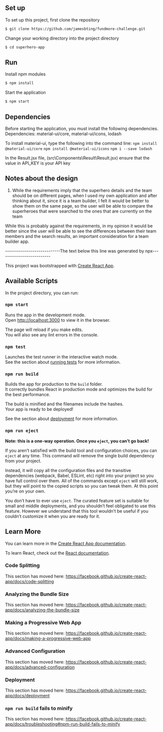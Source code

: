 ## Set up

To set up this project, first clone the repository

```bash
$ git clone https://github.com/jamesbting/fundmore-challenge.git
```

Change your working directory into the project directory

```bash
$ cd superhero-app
```

## Run

Install npm modules

```bash
$ npm install
```

Start the application

```bash
$ npm start
```

## Dependencies

Before starting the application, you must install the following dependencies.
Dependencies: material-ui/core, material-ui/icons, lodash

To install material-ui, type the following into the command line:
`npm install @material-ui/core`
`npm install @material-ui/icons`
`npm i --save lodash`

In the Result.jsx file, (src\Components\Result\Result.jsx) ensure that the value in API_KEY is your API key

## Notes about the design

1. While the requirements imply that the superhero details and the team should be on different pages, when I used my own application and after thinking about it, since it is a team builder, I felt it would be better to show them on the same page, so the user will be able to compare the superheroes that were searched to the ones that are currently on the team

While this is probably against the requirements, in my opinion it would be better since the user will be able to see the differences between their team members and the search results, an important consideration for a team builder app.

----------------------------The text below this line was generated by npx--------------------------

This project was bootstrapped with [Create React App](https://github.com/facebook/create-react-app).

## Available Scripts

In the project directory, you can run:

### `npm start`

Runs the app in the development mode.<br />
Open [http://localhost:3000](http://localhost:3000) to view it in the browser.

The page will reload if you make edits.<br />
You will also see any lint errors in the console.

### `npm test`

Launches the test runner in the interactive watch mode.<br />
See the section about [running tests](https://facebook.github.io/create-react-app/docs/running-tests) for more information.

### `npm run build`

Builds the app for production to the `build` folder.<br />
It correctly bundles React in production mode and optimizes the build for the best performance.

The build is minified and the filenames include the hashes.<br />
Your app is ready to be deployed!

See the section about [deployment](https://facebook.github.io/create-react-app/docs/deployment) for more information.

### `npm run eject`

**Note: this is a one-way operation. Once you `eject`, you can’t go back!**

If you aren’t satisfied with the build tool and configuration choices, you can `eject` at any time. This command will remove the single build dependency from your project.

Instead, it will copy all the configuration files and the transitive dependencies (webpack, Babel, ESLint, etc) right into your project so you have full control over them. All of the commands except `eject` will still work, but they will point to the copied scripts so you can tweak them. At this point you’re on your own.

You don’t have to ever use `eject`. The curated feature set is suitable for small and middle deployments, and you shouldn’t feel obligated to use this feature. However we understand that this tool wouldn’t be useful if you couldn’t customize it when you are ready for it.

## Learn More

You can learn more in the [Create React App documentation](https://facebook.github.io/create-react-app/docs/getting-started).

To learn React, check out the [React documentation](https://reactjs.org/).

### Code Splitting

This section has moved here: https://facebook.github.io/create-react-app/docs/code-splitting

### Analyzing the Bundle Size

This section has moved here: https://facebook.github.io/create-react-app/docs/analyzing-the-bundle-size

### Making a Progressive Web App

This section has moved here: https://facebook.github.io/create-react-app/docs/making-a-progressive-web-app

### Advanced Configuration

This section has moved here: https://facebook.github.io/create-react-app/docs/advanced-configuration

### Deployment

This section has moved here: https://facebook.github.io/create-react-app/docs/deployment

### `npm run build` fails to minify

This section has moved here: https://facebook.github.io/create-react-app/docs/troubleshooting#npm-run-build-fails-to-minify
